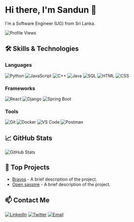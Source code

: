 # Hi there, I'm Sandun 👋

I'm a Software Engineer (UG) from Sri Lanka.

![Profile Views](https://komarev.com/ghpvc/?username=yourusername&color=blue)

## 🛠️ Skills & Technologies

### Languages
![Python](https://img.shields.io/badge/-Python-3776AB?style=flat&logo=python&logoColor=white) 
![JavaScript](https://img.shields.io/badge/-JavaScript-F7DF1E?style=flat&logo=javascript&logoColor=black) 
![C++](https://img.shields.io/badge/-C++-00599C?style=flat&logo=c%2B%2B&logoColor=white) 
![Java](https://img.shields.io/badge/-Java-007396?style=flat&logo=java&logoColor=white) 
![SQL](https://img.shields.io/badge/-SQL-4479A1?style=flat&logo=MySQL&logoColor=white) 
![HTML](https://img.shields.io/badge/-HTML-E34F26?style=flat&logo=html5&logoColor=white) 
![CSS](https://img.shields.io/badge/-CSS-1572B6?style=flat&logo=css3&logoColor=white) 




### Frameworks
![React](https://img.shields.io/badge/-React-61DAFB?style=flat&logo=react&logoColor=black) 
![Django](https://img.shields.io/badge/-Django-092E20?style=flat&logo=django&logoColor=white) 
![Spring Boot](https://img.shields.io/badge/-Spring%20Boot-6DB33F?style=flat&logo=spring-boot&logoColor=white) 

### Tools
![Git](https://img.shields.io/badge/-Git-F05032?style=flat&logo=git&logoColor=white) 
![Docker](https://img.shields.io/badge/-Docker-2496ED?style=flat&logo=docker&logoColor=white) 
![VS Code](https://img.shields.io/badge/-VS%20Code-007ACC?style=flat&logo=visual-studio-code&logoColor=white) 
![Postman](https://img.shields.io/badge/-Postman-FF6C37?style=flat&logo=postman&logoColor=white)

## 📈 GitHub Stats
![GitHub Stats](https://github-readme-stats.vercel.app/api?username=yourusername&show_icons=true&theme=radical)

## 💼 Top Projects
- [Bravos](https://github.com/yourusername/projectname) - A brief description of the project.
- [Open sassme](https://github.com/yourusername/anotherproject) - A brief description of the project.

## 📫 Contact Me
[![LinkedIn](https://img.shields.io/badge/-LinkedIn-0A66C2?style=flat&logo=linkedin&logoColor=white)](https://www.linkedin.com/in/sandun-bandara-1477212a7)
[![Twitter](https://img.shields.io/badge/-Twitter-1DA1F2?style=flat&logo=twitter&logoColor=white)](https://x.com/sandunLiyanage_?t=fadSv_M8vNSePi9EO2IrqQ&s=08)
[![Email](https://img.shields.io/badge/-Email-D14836?style=flat&logo=gmail&logoColor=white)](mailto:sandunhhh90@gmail.com)

